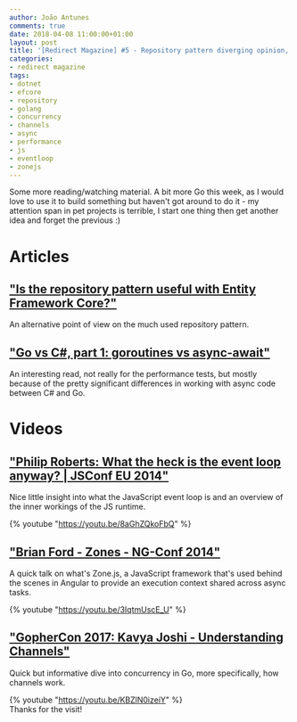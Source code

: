```yaml
---
author: João Antunes
comments: true
date: 2018-04-08 11:00:00+01:00
layout: post
title: '[Redirect Magazine] #5 - Repository pattern diverging opinion, .NET and Go concurrency, JS Event Loop and Zones'
categories:
- redirect magazine
tags:
- dotnet
- efcore
- repository
- golang
- concurrency
- channels
- async
- performance
- js
- eventloop
- zonejs
---
```


Some more reading/watching material. A bit more Go this week, as I would love to use it to build something but haven't got around to do it - my attention span in pet projects is terrible, I start one thing then get another idea and forget the previous :)

# Articles
## ["Is the repository pattern useful with Entity Framework Core?"](https://www.thereformedprogrammer.net/is-the-repository-pattern-useful-with-entity-framework-core/)
An alternative point of view on the much used repository pattern.
<br/>
## ["Go vs C#, part 1: goroutines vs async-await"](https://medium.com/@alexyakunin/go-vs-c-part-1-goroutines-vs-async-await-ac909c651c11)
An interesting read, not really for the performance tests, but mostly because of the pretty significant differences in working with async code between C# and Go.
<br/>
# Videos
## ["Philip Roberts: What the heck is the event loop anyway? | JSConf EU 2014"](https://youtu.be/8aGhZQkoFbQ)
Nice little insight into what the JavaScript event loop is and an overview of the inner workings of the JS runtime.

{% youtube "https://youtu.be/8aGhZQkoFbQ" %}
<br/>
## ["Brian Ford - Zones - NG-Conf 2014"](https://youtu.be/3IqtmUscE_U)
A quick talk on what's Zone.js, a JavaScript framework that's used behind the scenes in Angular to provide an execution context shared across async tasks.

{% youtube "https://youtu.be/3IqtmUscE_U" %}
<br/>
## ["GopherCon 2017: Kavya Joshi - Understanding Channels"](https://youtu.be/KBZlN0izeiY)
Quick but informative dive into concurrency in Go, more specifically, how channels work.

{% youtube "https://youtu.be/KBZlN0izeiY" %}
<br/>
Thanks for the visit!
